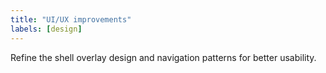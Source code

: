 ```yaml
---
title: "UI/UX improvements"
labels: [design]
---
```

Refine the shell overlay design and navigation patterns for better usability.
